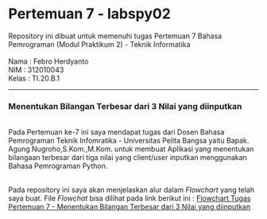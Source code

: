 # Pertemuan 7 - labspy02
Repository ini dibuat untuk memenuhi tugas Pertemuan 7 Bahasa Pemrograman (Modul Praktikum 2) - Teknik Informatika<br><br>
Nama : Febro Herdyanto<br>
NIM : 312010043<br>
Kelas : TI.20.B.1<br>
<hr>


### Menentukan Bilangan Terbesar dari 3 Nilai yang diinputkan

<br>
Pada Pertemuan ke-7 ini saya mendapat tugas dari Dosen Bahasa Pemrograman Teknik Infomratika - Universitas Pelita Bangsa yaitu Bapak. Agung Nugroho,S.Kom.,M.Kom. untuk membuat Aplikasi yang menentukan bilangaan terbesar dari tiga nilai yang client/user inputkan menggunakan Bahasa Pemrograman Python.<br><br>


Pada repository ini saya akan menjelaskan alur dalam *Flowchart* yang telah saya buat. File *Flowchat* bisa dilihat pada link berikut ini : [Flowchart Tugas Pertemuan 7 - Menentukan Bilangan Terbesar dari 3 Nilai yang diinputkan](Flowchart_Febro_Herdyanto_312010043.pdf) 

